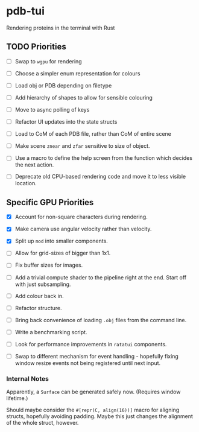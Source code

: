 # pdb-tui

Rendering proteins in the terminal with Rust

## TODO Priorities

- [ ] Swap to `wgpu` for rendering

- [ ] Choose a simpler enum representation for colours
- [ ] Load obj or PDB depending on filetype
- [ ] Add hierarchy of shapes to allow for sensible colouring
- [ ] Move to async polling of keys
- [ ] Refactor UI updates into the state structs
- [ ] Load to CoM of each PDB file, rather than CoM of entire scene
- [ ] Make scene `znear` and `zfar` sensitive to size of object.
- [ ] Use a macro to define the help screen from the function which decides the next action.
- [ ] Deprecate old CPU-based rendering code and move it to less visible location.



## Specific GPU Priorities

- [x] Account for non-square characters during rendering.
- [x] Make camera use angular velocity rather than velocity.

- [x] Split up `mod` into smaller components.

- [ ] Allow for grid-sizes of bigger than 1x1.
- [ ] Fix buffer sizes for images.

- [ ] Add a trivial compute shader to the pipeline right at the end. Start off with just subsampling.

- [ ] Add colour back in.
- [ ] Refactor structure.
- [ ] Bring back convenience of loading `.obj` files from the command line.

- [ ] Write a benchmarking script.
- [ ] Look for performance improvements in `ratatui` components.
- [ ] Swap to different mechanism for event handling - hopefully fixing window resize events not being registered until next input.

### Internal Notes

Apparently, a `Surface` can be generated safely now. (Requires window lifetime.)

Should maybe consider the `#[repr(C, align(16))]` macro for aligning structs, hopefully avoiding padding.
Maybe this just changes the alignment of the whole struct, however.
